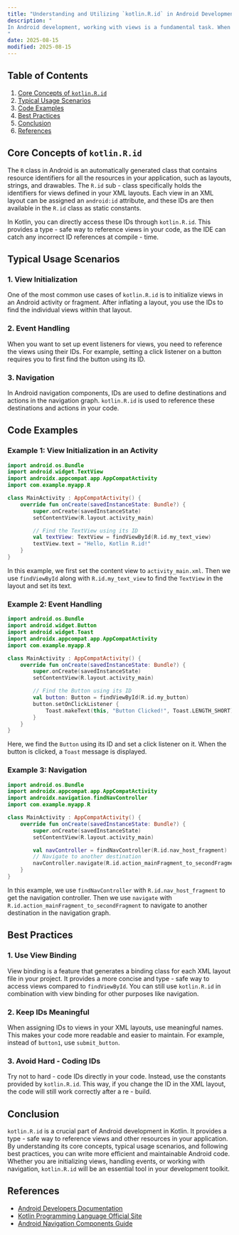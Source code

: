 ```yaml
---
title: "Understanding and Utilizing `kotlin.R.id` in Android Development"
description: "
In Android development, working with views is a fundamental task. When you design an Android layout using XML, each view element can be assigned a unique identifier. In Kotlin, these identifiers are accessed through the `kotlin.R.id` class. This blog post aims to provide an in - depth understanding of `kotlin.R.id`, including its core concepts, typical usage scenarios, and best practices. By the end of this article, intermediate - to - advanced software engineers will have a better grasp of how to use `kotlin.R.id` effectively in their Android projects.
"
date: 2025-08-15
modified: 2025-08-15
---
```


## Table of Contents
1. [Core Concepts of `kotlin.R.id`](#core-concepts-of-kotlinrid)
2. [Typical Usage Scenarios](#typical-usage-scenarios)
3. [Code Examples](#code-examples)
4. [Best Practices](#best-practices)
5. [Conclusion](#conclusion)
6. [References](#references)

## Core Concepts of `kotlin.R.id`
The `R` class in Android is an automatically generated class that contains resource identifiers for all the resources in your application, such as layouts, strings, and drawables. The `R.id` sub - class specifically holds the identifiers for views defined in your XML layouts. Each view in an XML layout can be assigned an `android:id` attribute, and these IDs are then available in the `R.id` class as static constants.

In Kotlin, you can directly access these IDs through `kotlin.R.id`. This provides a type - safe way to reference views in your code, as the IDE can catch any incorrect ID references at compile - time.

## Typical Usage Scenarios
### 1. View Initialization
One of the most common use cases of `kotlin.R.id` is to initialize views in an Android activity or fragment. After inflating a layout, you use the IDs to find the individual views within that layout.

### 2. Event Handling
When you want to set up event listeners for views, you need to reference the views using their IDs. For example, setting a click listener on a button requires you to first find the button using its ID.

### 3. Navigation
In Android navigation components, IDs are used to define destinations and actions in the navigation graph. `kotlin.R.id` is used to reference these destinations and actions in your code.

## Code Examples

### Example 1: View Initialization in an Activity
```kotlin
import android.os.Bundle
import android.widget.TextView
import androidx.appcompat.app.AppCompatActivity
import com.example.myapp.R

class MainActivity : AppCompatActivity() {
    override fun onCreate(savedInstanceState: Bundle?) {
        super.onCreate(savedInstanceState)
        setContentView(R.layout.activity_main)

        // Find the TextView using its ID
        val textView: TextView = findViewById(R.id.my_text_view)
        textView.text = "Hello, Kotlin R.id!"
    }
}
```
In this example, we first set the content view to `activity_main.xml`. Then we use `findViewById` along with `R.id.my_text_view` to find the `TextView` in the layout and set its text.

### Example 2: Event Handling
```kotlin
import android.os.Bundle
import android.widget.Button
import android.widget.Toast
import androidx.appcompat.app.AppCompatActivity
import com.example.myapp.R

class MainActivity : AppCompatActivity() {
    override fun onCreate(savedInstanceState: Bundle?) {
        super.onCreate(savedInstanceState)
        setContentView(R.layout.activity_main)

        // Find the Button using its ID
        val button: Button = findViewById(R.id.my_button)
        button.setOnClickListener {
            Toast.makeText(this, "Button Clicked!", Toast.LENGTH_SHORT).show()
        }
    }
}
```
Here, we find the `Button` using its ID and set a click listener on it. When the button is clicked, a `Toast` message is displayed.

### Example 3: Navigation
```kotlin
import android.os.Bundle
import androidx.appcompat.app.AppCompatActivity
import androidx.navigation.findNavController
import com.example.myapp.R

class MainActivity : AppCompatActivity() {
    override fun onCreate(savedInstanceState: Bundle?) {
        super.onCreate(savedInstanceState)
        setContentView(R.layout.activity_main)

        val navController = findNavController(R.id.nav_host_fragment)
        // Navigate to another destination
        navController.navigate(R.id.action_mainFragment_to_secondFragment)
    }
}
```
In this example, we use `findNavController` with `R.id.nav_host_fragment` to get the navigation controller. Then we use `navigate` with `R.id.action_mainFragment_to_secondFragment` to navigate to another destination in the navigation graph.

## Best Practices
### 1. Use View Binding
View binding is a feature that generates a binding class for each XML layout file in your project. It provides a more concise and type - safe way to access views compared to `findViewById`. You can still use `kotlin.R.id` in combination with view binding for other purposes like navigation.

### 2. Keep IDs Meaningful
When assigning IDs to views in your XML layouts, use meaningful names. This makes your code more readable and easier to maintain. For example, instead of `button1`, use `submit_button`.

### 3. Avoid Hard - Coding IDs
Try not to hard - code IDs directly in your code. Instead, use the constants provided by `kotlin.R.id`. This way, if you change the ID in the XML layout, the code will still work correctly after a re - build.

## Conclusion
`kotlin.R.id` is a crucial part of Android development in Kotlin. It provides a type - safe way to reference views and other resources in your application. By understanding its core concepts, typical usage scenarios, and following best practices, you can write more efficient and maintainable Android code. Whether you are initializing views, handling events, or working with navigation, `kotlin.R.id` will be an essential tool in your development toolkit.

## References
- [Android Developers Documentation](https://developer.android.com/)
- [Kotlin Programming Language Official Site](https://kotlinlang.org/)
- [Android Navigation Components Guide](https://developer.android.com/guide/navigation)